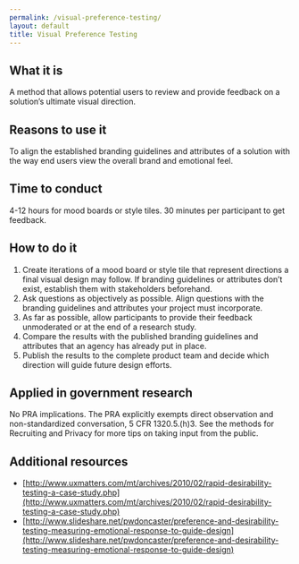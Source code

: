 ```yaml
---
permalink: /visual-preference-testing/
layout: default
title: Visual Preference Testing
---
```


## What it is
A method that allows potential users to review and provide feedback on a solution’s ultimate visual direction.

## Reasons to use it
To align the established branding guidelines and attributes of a solution with the way end users view the overall brand and emotional feel.

## Time to conduct
4-12 hours for mood boards or style tiles. 30 minutes per participant to get feedback.

## How to do it
1. Create iterations of a mood board or style tile that represent directions a final visual design may follow. If branding guidelines or attributes don’t exist, establish them with stakeholders beforehand.
2. Ask questions as objectively as possible. Align questions with the branding guidelines and attributes your project must incorporate.
3. As far as possible, allow participants to provide their feedback unmoderated or at the end of a research study.
4. Compare the results with the published branding guidelines and attributes that an agency has already put in place.
5. Publish the results to the complete product team and decide which direction will guide future design efforts.

## Applied in government research
No PRA implications. The PRA explicitly exempts direct observation and non-standardized conversation, 5 CFR 1320.5.(h)3. See the methods for Recruiting and Privacy for more tips on taking input from the public.

## Additional resources

* [http://www.uxmatters.com/mt/archives/2010/02/rapid-desirability-testing-a-case-study.php](http://www.uxmatters.com/mt/archives/2010/02/rapid-desirability-testing-a-case-study.php)
* [http://www.slideshare.net/pwdoncaster/preference-and-desirability-testing-measuring-emotional-response-to-guide-design](http://www.slideshare.net/pwdoncaster/preference-and-desirability-testing-measuring-emotional-response-to-guide-design)

